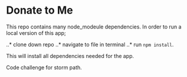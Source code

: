 # Donate to Me

This repo contains many node_modeule dependencies. In order to run a local version of this app;

..* clone down repo
..* navigate to file in terminal
..* run ```npm install```.

This will install all dependencies needed for the app.

Code challenge for storm path.  
